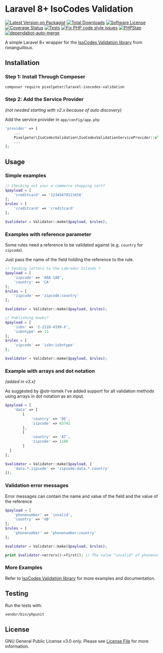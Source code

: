 # Laravel 8+ IsoCodes Validation

[![Latest Version on Packagist](https://img.shields.io/packagist/v/pixelpeter/laravel-isocodes-validation.svg?style=flat-square&t=123)](https://packagist.org/packages/pixelpeter/laravel-isocodes-validation)
[![Total Downloads](https://img.shields.io/packagist/dt/pixelpeter/laravel-isocodes-validation.svg?style=flat-square)](https://packagist.org/packages/pixelpeter/laravel-isocodes-validation)
[![Software License](https://img.shields.io/badge/license-GPL-brightgreen.svg?style=flat-square)](LICENSE.md)
[![Coverage Status](https://coveralls.io/repos/github/pixelpeter/laravel-isocodes-validation/badge.svg?branch=master)](https://coveralls.io/github/pixelpeter/laravel-isocodes-validation?branch=master)
[![Tests](https://github.com/pixelpeter/laravel-isocodes-validation/actions/workflows/run-tests.yml/badge.svg?branch=master)](https://github.com/pixelpeter/laravel-isocodes-validation/actions/workflows/run-tests.yml)
[![Fix PHP code style issues](https://github.com/pixelpeter/laravel-isocodes-validation/actions/workflows/fix-php-code-style-issues.yml/badge.svg)](https://github.com/pixelpeter/laravel-isocodes-validation/actions/workflows/fix-php-code-style-issues.yml)
[![PHPStan](https://github.com/pixelpeter/laravel-isocodes-validation/actions/workflows/phpstan.yml/badge.svg)](https://github.com/pixelpeter/laravel-isocodes-validation/actions/workflows/phpstan.yml)
[![dependabot-auto-merge](https://github.com/pixelpeter/laravel-isocodes-validation/actions/workflows/dependabot-auto-merge.yml/badge.svg)](https://github.com/pixelpeter/laravel-isocodes-validation/actions/workflows/dependabot-auto-merge.yml)

A simple Laravel 8+ wrapper for the [IsoCodes Validation library](https://github.com/ronanguilloux/IsoCodes) from
ronanguilloux.

## Installation

### Step 1: Install Through Composer

``` bash
composer require pixelpeter/laravel-isocodes-validation
```

### Step 2: Add the Service Provider

*(not needed starting with v2.x because of auto discovery)*

Add the service provider in `app/config/app.php`

```php
'provider' => [
    ...
    Pixelpeter\IsoCodesValidation\IsoCodesValidationServiceProvider::class,
    ...
];
```

## Usage

### Simple examples

```php
// Checking out your e-commerce shopping cart?
$payload = [
    'creditcard' => '12345679123456'
];
$rules = [
    'creditcard' => 'creditcard'
];

$validator = Validator::make($payload, $rules);
```

### Examples with reference parameter

Some rules need a reference to be validated against (e.g. `country` for `zipcode`).

Just pass the name of the field holding the reference to the rule.

```php
// Sending letters to the Labrador Islands ?
$payload = [
    'zipcode' => 'A0A 1A0',
    'country' => 'CA'
];
$rules = [
    'zipcode' => 'zipcode:country'
];

$validator = Validator::make($payload, $rules);

// Publishing books?
$payload = [
    'isbn' => '2-2110-4199-X',
    'isbntype' => 13
];
$rules = [
    'zipcode' => 'isbn:isbntype'
];

$validator = Validator::make($payload, $rules);
```

### Example with arrays and dot notation

*(added in v3.x)*

As suggested by @otr-tomek I've added support for all validation methods using arrays in dot notation as an input.

```php
$payload = [
    'data' => [
        [
            'country' => 'DE',
            'zipcode' => 63741
        ],
        [
            'country' => 'AT',
            'zipcode' => 1180
        ]
  ] 
];

$validator = Validator::make($payload, [
    'data.*.zipcode' => 'zipcode:data.*.country'
]);
```

### Validation error messages

Error messages can contain the name and value of the field and the value of the reference

```php
$payload = [
    'phonenumber' => 'invalid',
    'country' => 'GB'
];
$rules = [
    'phonenumber' => 'phonenumber:country'
];

$validator = Validator::make($payload, $rules);

print $validator->errors()->first(); // The value "invalid" of phonenumber is not valid for "GB".
```

### More Examples

Refer to [IsoCodes Validation library](https://github.com/ronanguilloux/IsoCodes) for more examples and documentation.

## Testing

Run the tests with:

```bash
vendor/bin/phpunit
```

## License

GNU General Public License v3.0 only. Please see [License File](LICENSE.md) for more information.
